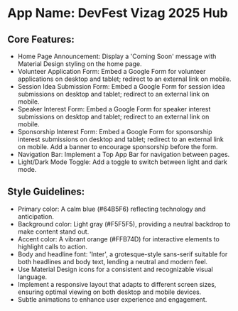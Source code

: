# **App Name**: DevFest Vizag 2025 Hub

## Core Features:

- Home Page Announcement: Display a 'Coming Soon' message with Material Design styling on the home page.
- Volunteer Application Form: Embed a Google Form for volunteer applications on desktop and tablet; redirect to an external link on mobile.
- Session Idea Submission Form: Embed a Google Form for session idea submissions on desktop and tablet; redirect to an external link on mobile.
- Speaker Interest Form: Embed a Google Form for speaker interest submissions on desktop and tablet; redirect to an external link on mobile.
- Sponsorship Interest Form: Embed a Google Form for sponsorship interest submissions on desktop and tablet; redirect to an external link on mobile. Add a banner to encourage sponsorship before the form.
- Navigation Bar: Implement a Top App Bar for navigation between pages.
- Light/Dark Mode Toggle: Add a toggle to switch between light and dark mode.

## Style Guidelines:

- Primary color: A calm blue (#64B5F6) reflecting technology and anticipation.
- Background color: Light gray (#F5F5F5), providing a neutral backdrop to make content stand out.
- Accent color: A vibrant orange (#FFB74D) for interactive elements to highlight calls to action.
- Body and headline font: 'Inter', a grotesque-style sans-serif suitable for both headlines and body text, lending a neutral and modern feel.
- Use Material Design icons for a consistent and recognizable visual language.
- Implement a responsive layout that adapts to different screen sizes, ensuring optimal viewing on both desktop and mobile devices.
- Subtle animations to enhance user experience and engagement.